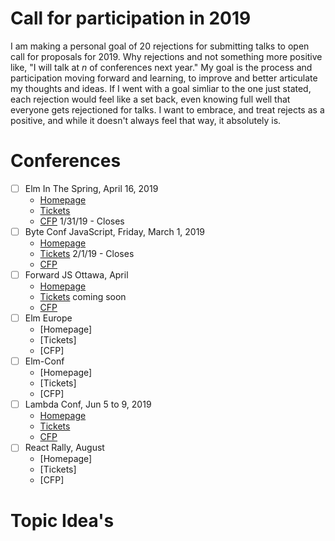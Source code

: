 # Call for participation in 2019

I am making a personal goal of 20 rejections for submitting talks to open call for proposals for 2019. Why rejections and not something more positive like, "I will talk at _n_ of conferences next year." My goal is the process and participation moving forward and learning, to improve and better articulate my thoughts and ideas. If I went with a goal simliar to the one just stated, each rejection would feel like a set back, even knowing full well that everyone gets rejectioned for talks. I want to embrace, and treat rejects as a positive, and while it doesn't always feel that way, it absolutely is.

# Conferences

- [ ] Elm In The Spring, April 16, 2019
  - [Homepage](https://www.elminthespring.org/)
  - [Tickets](https://ti.to/elm-in-the-spring/chicago-2019/en)
  - [CFP](https://www.papercall.io/elm-in-the-spring-2019) 1/31/19 - Closes
- [ ] Byte Conf JavaScript, Friday, March 1, 2019
  - [Homepage](https://www.byteconf.com/js-2019)
  - [Tickets](https://www.byteconf.com/s/twitch) 2/1/19 - Closes
  - [CFP](https://www.papercall.io/cfps/1594/submissions/new)
- [ ] Forward JS Ottawa, April
  - [Homepage](https://forwardjs.com/ottawa)
  - [Tickets]() coming soon
  - [CFP](https://docs.google.com/forms/d/e/1FAIpQLSc-l9XDlihF2JTk5bHAzd0XCU16xg2XG-OP3a_HGInczb7CXw/viewform)
- [ ] Elm Europe
  - [Homepage]
  - [Tickets]
  - [CFP]
- [ ] Elm-Conf
  - [Homepage]
  - [Tickets]
  - [CFP]
- [ ] Lambda Conf, Jun 5 to 9, 2019
  - [Homepage](https://lambdaconf.zohobackstage.com/LambdaConf2019)
  - [Tickets](https://www.eventbrite.com/e/lambdaconf-2019-tickets-53023936020?aff=$3350877965407078302)
  - [CFP](https://www.papercall.io/lambdaconf-2019)
- [ ] React Rally, August
  - [Homepage]
  - [Tickets]
  - [CFP]

# Topic Idea's
